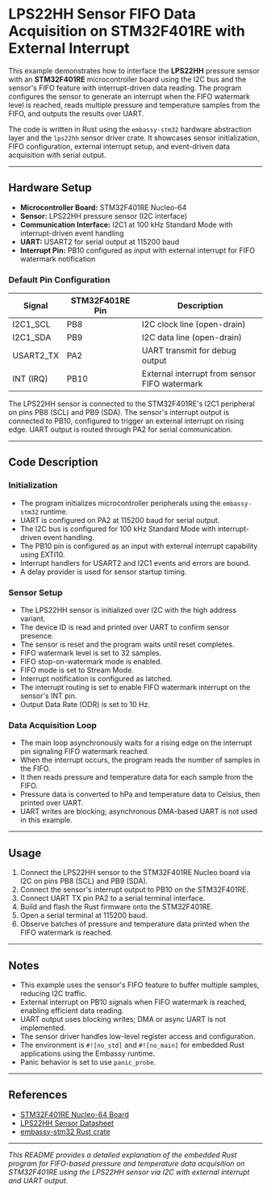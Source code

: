 # LPS22HH Sensor FIFO Data Acquisition on STM32F401RE with External Interrupt

This example demonstrates how to interface the **LPS22HH** pressure sensor with an **STM32F401RE** microcontroller board using the I2C bus and the sensor's FIFO feature with interrupt-driven data reading. The program configures the sensor to generate an interrupt when the FIFO watermark level is reached, reads multiple pressure and temperature samples from the FIFO, and outputs the results over UART.

The code is written in Rust using the `embassy-stm32` hardware abstraction layer and the `lps22hh` sensor driver crate. It showcases sensor initialization, FIFO configuration, external interrupt setup, and event-driven data acquisition with serial output.

---

## Hardware Setup

- **Microcontroller Board:** STM32F401RE Nucleo-64
- **Sensor:** LPS22HH pressure sensor (I2C interface)
- **Communication Interface:** I2C1 at 100 kHz Standard Mode with interrupt-driven event handling
- **UART:** USART2 for serial output at 115200 baud
- **Interrupt Pin:** PB10 configured as input with external interrupt for FIFO watermark notification

### Default Pin Configuration

| Signal       | STM32F401RE Pin | Description                  |
|--------------|-----------------|------------------------------|
| I2C1_SCL     | PB8             | I2C clock line (open-drain)  |
| I2C1_SDA     | PB9             | I2C data line (open-drain)   |
| USART2_TX    | PA2             | UART transmit for debug output|
| INT (IRQ)    | PB10            | External interrupt from sensor FIFO watermark |

The LPS22HH sensor is connected to the STM32F401RE's I2C1 peripheral on pins PB8 (SCL) and PB9 (SDA). The sensor's interrupt output is connected to PB10, configured to trigger an external interrupt on rising edge. UART output is routed through PA2 for serial communication.

---

## Code Description

### Initialization

- The program initializes microcontroller peripherals using the `embassy-stm32` runtime.
- UART is configured on PA2 at 115200 baud for serial output.
- The I2C bus is configured for 100 kHz Standard Mode with interrupt-driven event handling.
- The PB10 pin is configured as an input with external interrupt capability using EXTI10.
- Interrupt handlers for USART2 and I2C1 events and errors are bound.
- A delay provider is used for sensor startup timing.

### Sensor Setup

- The LPS22HH sensor is initialized over I2C with the high address variant.
- The device ID is read and printed over UART to confirm sensor presence.
- The sensor is reset and the program waits until reset completes.
- FIFO watermark level is set to 32 samples.
- FIFO stop-on-watermark mode is enabled.
- FIFO mode is set to Stream Mode.
- Interrupt notification is configured as latched.
- The interrupt routing is set to enable FIFO watermark interrupt on the sensor's INT pin.
- Output Data Rate (ODR) is set to 10 Hz.

### Data Acquisition Loop

- The main loop asynchronously waits for a rising edge on the interrupt pin signaling FIFO watermark reached.
- When the interrupt occurs, the program reads the number of samples in the FIFO.
- It then reads pressure and temperature data for each sample from the FIFO.
- Pressure data is converted to hPa and temperature data to Celsius, then printed over UART.
- UART writes are blocking; asynchronous DMA-based UART is not used in this example.

---

## Usage

1. Connect the LPS22HH sensor to the STM32F401RE Nucleo board via I2C on pins PB8 (SCL) and PB9 (SDA).
2. Connect the sensor's interrupt output to PB10 on the STM32F401RE.
3. Connect UART TX pin PA2 to a serial terminal interface.
4. Build and flash the Rust firmware onto the STM32F401RE.
5. Open a serial terminal at 115200 baud.
6. Observe batches of pressure and temperature data printed when the FIFO watermark is reached.

---

## Notes

- This example uses the sensor's FIFO feature to buffer multiple samples, reducing I2C traffic.
- External interrupt on PB10 signals when FIFO watermark is reached, enabling efficient data reading.
- UART output uses blocking writes; DMA or async UART is not implemented.
- The sensor driver handles low-level register access and configuration.
- The environment is `#![no_std]` and `#![no_main]` for embedded Rust applications using the Embassy runtime.
- Panic behavior is set to use `panic_probe`.

---

## References

- [STM32F401RE Nucleo-64 Board](https://www.st.com/en/evaluation-tools/nucleo-f401re.html)
- [LPS22HH Sensor Datasheet](https://www.st.com/resource/en/datasheet/lps22hh.pdf)
- [embassy-stm32 Rust crate](https://docs.rs/embassy-stm32)

---

*This README provides a detailed explanation of the embedded Rust program for FIFO-based pressure and temperature data acquisition on STM32F401RE using the LPS22HH sensor via I2C with external interrupt and UART output.*